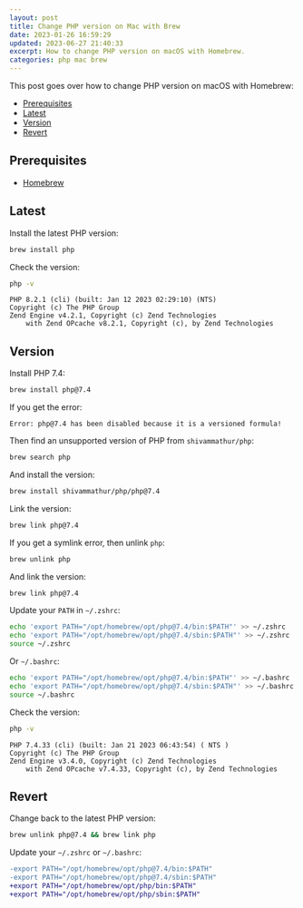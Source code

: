 ```yaml
---
layout: post
title: Change PHP version on Mac with Brew
date: 2023-01-26 16:59:29
updated: 2023-06-27 21:40:33
excerpt: How to change PHP version on macOS with Homebrew.
categories: php mac brew
---
```


This post goes over how to change PHP version on macOS with Homebrew:

- [Prerequisites](#prerequisites)
- [Latest](#latest)
- [Version](#version)
- [Revert](#revert)

## Prerequisites

- [Homebrew](https://brew.sh/)

## Latest

Install the latest PHP version:

```sh
brew install php
```

Check the version:

```sh
php -v
```

```
PHP 8.2.1 (cli) (built: Jan 12 2023 02:29:10) (NTS)
Copyright (c) The PHP Group
Zend Engine v4.2.1, Copyright (c) Zend Technologies
    with Zend OPcache v8.2.1, Copyright (c), by Zend Technologies
```

## Version

Install PHP 7.4:

```sh
brew install php@7.4
```

If you get the error:

```
Error: php@7.4 has been disabled because it is a versioned formula!
```

Then find an unsupported version of PHP from `shivammathur/php`:

```sh
brew search php
```

And install the version:

```sh
brew install shivammathur/php/php@7.4
```

Link the version:

```sh
brew link php@7.4
```

If you get a symlink error, then unlink `php`:

```sh
brew unlink php
```

And link the version:

```sh
brew link php@7.4
```

Update your `PATH` in `~/.zshrc`:

```bash
echo 'export PATH="/opt/homebrew/opt/php@7.4/bin:$PATH"' >> ~/.zshrc
echo 'export PATH="/opt/homebrew/opt/php@7.4/sbin:$PATH"' >> ~/.zshrc
source ~/.zshrc
```

Or `~/.bashrc`:

```bash
echo 'export PATH="/opt/homebrew/opt/php@7.4/bin:$PATH"' >> ~/.bashrc
echo 'export PATH="/opt/homebrew/opt/php@7.4/sbin:$PATH"' >> ~/.bashrc
source ~/.bashrc
```

Check the version:

```sh
php -v
```

```
PHP 7.4.33 (cli) (built: Jan 21 2023 06:43:54) ( NTS )
Copyright (c) The PHP Group
Zend Engine v3.4.0, Copyright (c) Zend Technologies
    with Zend OPcache v7.4.33, Copyright (c), by Zend Technologies
```

## Revert

Change back to the latest PHP version:

```sh
brew unlink php@7.4 && brew link php
```

Update your `~/.zshrc` or `~/.bashrc`:

```diff
-export PATH="/opt/homebrew/opt/php@7.4/bin:$PATH"
-export PATH="/opt/homebrew/opt/php@7.4/sbin:$PATH"
+export PATH="/opt/homebrew/opt/php/bin:$PATH"
+export PATH="/opt/homebrew/opt/php/sbin:$PATH"
```
